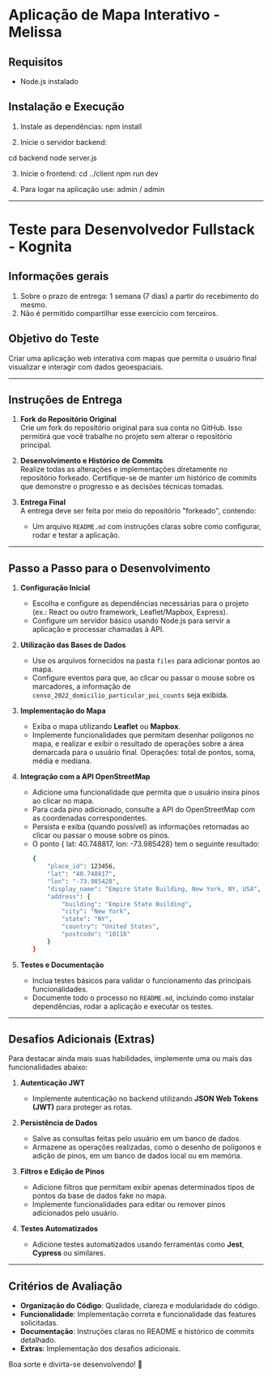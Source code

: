 # Aplicação de Mapa Interativo - Melissa

## Requisitos
- Node.js instalado

## Instalação e Execução

1. Instale as dependências:
npm install

2. Inicie o servidor backend:

cd backend
node server.js

3. Inicie o frontend:
cd ../client
npm run dev

4. Para logar na aplicação use: admin / admin
---------------------------------------------------------------------------------

# Teste para Desenvolvedor Fullstack - Kognita

## Informações gerais

1. Sobre o prazo de entrega: 1 semana (7 dias) a partir do recebimento do mesmo.
2. Não é permitido compartilhar esse exercício com terceiros.


## Objetivo do Teste

Criar uma aplicação web interativa com mapas que permita o usuário final visualizar e interagir com dados geoespaciais.

---

## Instruções de Entrega

1. **Fork do Repositório Original**  
   Crie um fork do repositório original para sua conta no GitHub. Isso permitirá que você trabalhe no projeto sem alterar o repositório principal.

2. **Desenvolvimento e Histórico de Commits**  
   Realize todas as alterações e implementações diretamente no repositório forkeado. Certifique-se de manter um histórico de commits que demonstre o progresso e as decisões técnicas tomadas.

3. **Entrega Final**  
   A entrega deve ser feita por meio do repositório "forkeado", contendo:  
   - Um arquivo `README.md` com instruções claras sobre como configurar, rodar e testar a aplicação.

---

## Passo a Passo para o Desenvolvimento

1. **Configuração Inicial**  
   - Escolha e configure as dependências necessárias para o projeto (ex.: React ou outro framework, Leaflet/Mapbox, Express).  
   - Configure um servidor básico usando Node.js para servir a aplicação e processar chamadas à API.
  
2. **Utilização das Bases de Dados**  
   - Use os arquivos fornecidos na pasta `files` para adicionar pontos ao mapa.  
   - Configure eventos para que, ao clicar ou passar o mouse sobre os marcadores, a informação de `censo_2022_domicilio_particular_poi_counts` seja exibida.  

3. **Implementação do Mapa**  
   - Exiba o mapa utilizando **Leaflet** ou **Mapbox**.  
   - Implemente funcionalidades que permitam desenhar polígonos no mapa, e realizar e exibir o resultado de operações sobre a área demarcada para o usuário final. Operações: total de pontos, soma, média e mediana.

4. **Integração com a API OpenStreetMap**  
   - Adicione uma funcionalidade que permita que o usuário insira pinos ao clicar no mapa.  
   - Para cada pino adicionado, consulte a API do OpenStreetMap com as coordenadas correspondentes.  
   - Persista e exiba (quando possível) as informações retornadas ao clicar ou passar o mouse sobre os pinos.
    - O ponto { lat: 40.748817, lon: -73.985428} tem o seguinte resultado: 
        ```bash
        {
            "place_id": 123456,
            "lat": "40.748817",
            "lon": "-73.985428",
            "display_name": "Empire State Building, New York, NY, USA",
            "address": {
                "building": "Empire State Building",
                "city": "New York",
                "state": "NY",
                "country": "United States",
                "postcode": "10118"
            }
        }
        ```

5. **Testes e Documentação**  
   - Inclua testes básicos para validar o funcionamento das principais funcionalidades.  
   - Documente todo o processo no `README.md`, incluindo como instalar dependências, rodar a aplicação e executar os testes.

---

## Desafios Adicionais (Extras)

Para destacar ainda mais suas habilidades, implemente uma ou mais das funcionalidades abaixo:

1. **Autenticação JWT**  
   - Implemente autenticação no backend utilizando **JSON Web Tokens (JWT)** para proteger as rotas.

2. **Persistência de Dados**  
   - Salve as consultas feitas pelo usuário em um banco de dados.  
   - Armazene as operações realizadas, como o desenho de polígonos e adição de pinos, em um banco de dados local ou em memória.

3. **Filtros e Edição de Pinos**  
   - Adicione filtros que permitam exibir apenas determinados tipos de pontos da base de dados fake no mapa.  
   - Implemente funcionalidades para editar ou remover pinos adicionados pelo usuário.

4. **Testes Automatizados**  
   - Adicione testes automatizados usando ferramentas como **Jest**, **Cypress** ou similares.

---

## Critérios de Avaliação

- **Organização do Código**: Qualidade, clareza e modularidade do código.  
- **Funcionalidade**: Implementação correta e funcionalidade das features solicitadas.  
- **Documentação**: Instruções claras no README e histórico de commits detalhado.  
- **Extras**: Implementação dos desafios adicionais.  

Boa sorte e divirta-se desenvolvendo! 🚀
